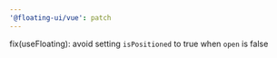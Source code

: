 ```yaml
---
'@floating-ui/vue': patch
---
```


fix(useFloating): avoid setting `isPositioned` to true when `open` is false
